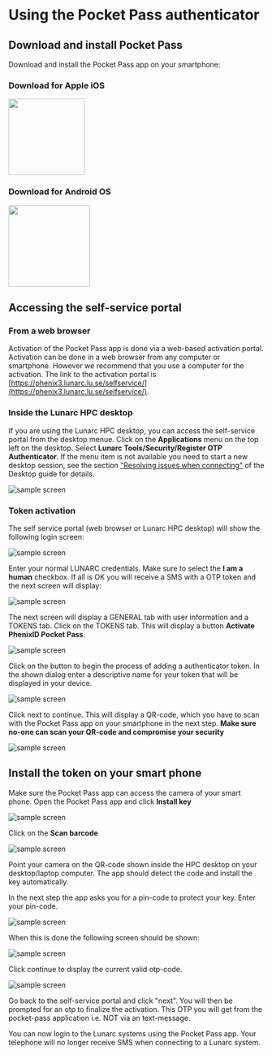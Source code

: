 # Using the Pocket Pass authenticator

## Download and install Pocket Pass
Download and install the Pocket Pass app on your smartphone:

### Download for Apple iOS

<a href="https://itunes.apple.com/se/app/phenixid-pocket-pass/id1071318323?mt=8" target="_blank"><img class="ios" src="https://www.phenixid.se/wp-content/themes/phenixid/images/app-store.svg" width=150></a>

### Download for Android OS

<a href="https://play.google.com/store/apps/details?id=com.phenixidentity.pocketpass" target="_blank"><img src="https://www.phenixid.se/wp-content/themes/phenixid/images/google-play.png" width=160></a>

## Accessing the self-service portal

### From a web browser

Activation of the Pocket Pass app is done via a web-based activation portal. Activation can be done in a web browser from any computer or smartphone.  However we recommend that you use a computer for the activation. The link to the activation portal is [https://phenix3.lunarc.lu.se/selfservice/](https://phenix3.lunarc.lu.se/selfservice/).

### Inside the Lunarc HPC desktop

If you are using the Lunarc HPC desktop, you can access the self-service portal from the desktop menue. Click on the **Applications** menu on the top left on the desktop. Select **Lunarc Tools/Security/Register OTP Authenticator**. If the menu item is not available you need to start a new desktop session, see the section ["Resolving issues when connecting"](http://lunarc-documentation.readthedocs.io/en/latest/using_hpc_desktop/#resolving-issues-when-connecting) of the Desktop guide for details.

![sample screen](images/authenticator_menu.png "Desktop sample screen")

### Token activation
The self service portal (web browser or Lunarc HPC desktop) will show the following login screen:

![sample screen](images/selfservice_login.png "Desktop sample screen")

Enter your normal LUNARC credentials. Make sure to select the **I am a human** checkbox. If all is OK you will receive a SMS with a OTP token and the next screen will display:

![sample screen](images/selfservice_otp.png "Desktop sample screen")

The next screen will display a GENERAL tab with user information and a TOKENS tab. Click on the TOKENS tab. This will display a button **Activate PhenixID Pocket Pass**. 

![sample screen](images/add_token1.png "Desktop sample screen")

Click on the button to begin the process of adding a authenticator token. In the shown dialog enter a descriptive name for your token that will be displayed in your device.

![sample screen](images/add_token2.png "Desktop sample screen")

Click next to continue. This will display a QR-code, which you have to scan with the Pocket Pass app on your smartphone in the next step.  **Make sure no-one can scan your QR-code and compromise your security**

![sample screen](images/add_token3.png "Desktop sample screen")

## Install the token on your smart phone
Make sure the Pocket Pass app can access the camera of your smart phone.   Open the Pocket Pass app and click **Install key**

![sample screen](images/pp_ss2.png "Desktop sample screen")

Click on the **Scan barcode**

![sample screen](images/pp_ss3.png "Desktop sample screen")

Point your camera on the QR-code shown inside the HPC desktop on your desktop/laptop computer. The app should detect the code and install the key automatically. 

In the next step the app asks you for a pin-code to protect your key. Enter your pin-code. 

![sample screen](images/pp_ss4.png "Desktop sample screen")

When this is done the following screen should be shown:

![sample screen](images/pp_ss5.png "Desktop sample screen")

Click continue to display the current valid otp-code.

![sample screen](images/pp_ss6.png "Desktop sample screen")

Go back to the self-service portal and click "next". You will then be prompted for an otp to finalize the activation. This OTP you will get from the pocket-pass application i.e. NOT via an text-message.

You can now login to the Lunarc systems using the Pocket Pass app. Your telephone will no longer receive SMS when connecting to a Lunarc system.
